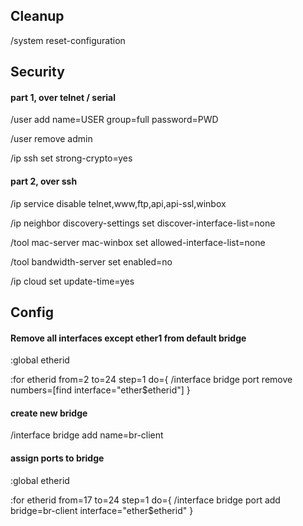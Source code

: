 ## Cleanup 

/system reset-configuration

## Security

#### part 1, over telnet / serial

/user add name=USER group=full password=PWD

/user remove admin

/ip ssh set strong-crypto=yes

#### part 2, over ssh

/ip service disable telnet,www,ftp,api,api-ssl,winbox

/ip neighbor discovery-settings set discover-interface-list=none 

/tool mac-server mac-winbox set allowed-interface-list=none

/tool bandwidth-server set enabled=no 

/ip cloud set update-time=yes


## Config

#### Remove all interfaces except ether1 from default bridge

:global etherid

:for etherid from=2 to=24 step=1 do={ /interface bridge port remove numbers=[find interface="ether$etherid"] }

#### create new bridge

/interface bridge add name=br-client

#### assign ports to bridge

:global etherid

:for etherid from=17 to=24 step=1 do={ /interface bridge port add bridge=br-client interface="ether$etherid" }



